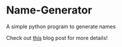 # Name-Generator
A simple python program to generate names

Check out [this](https://www.compute-the-future.com/your-first-python-program) blog post for more details!
